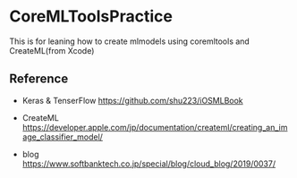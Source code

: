 # CoreMLToolsPractice
This is for leaning how to create mlmodels using coremltools and CreateML(from Xcode)

## Reference

- Keras & TenserFlow
https://github.com/shu223/iOSMLBook

- CreateML
https://developer.apple.com/jp/documentation/createml/creating_an_image_classifier_model/

- blog
https://www.softbanktech.co.jp/special/blog/cloud_blog/2019/0037/
